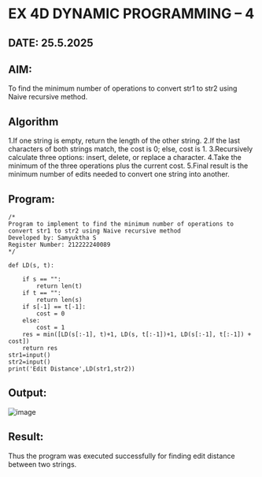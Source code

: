 # EX 4D DYNAMIC PROGRAMMING – 4
## DATE: 25.5.2025
## AIM:
To find the minimum number of operations to convert str1 to str2 using Naive recursive method.

## Algorithm
1.If one string is empty, return the length of the other string.
2.If the last characters of both strings match, the cost is 0; else, cost is 1.
3.Recursively calculate three options: insert, delete, or replace a character.
4.Take the minimum of the three operations plus the current cost.
5.Final result is the minimum number of edits needed to convert one string into another.   

## Program:
```
/*
Program to implement to find the minimum number of operations to convert str1 to str2 using Naive recursive method
Developed by: Samyuktha S
Register Number: 212222240089 
*/
```
```
def LD(s, t):
    
    if s == "":
        return len(t)
    if t == "":
        return len(s)
    if s[-1] == t[-1]:
        cost = 0
    else:
        cost = 1
    res = min([LD(s[:-1], t)+1, LD(s, t[:-1])+1, LD(s[:-1], t[:-1]) + cost])
    return res
str1=input()
str2=input()
print('Edit Distance',LD(str1,str2))
```
## Output:
![image](https://github.com/user-attachments/assets/376b9233-ebe7-45a1-8d4f-e6be2df685d4)

## Result:
Thus the program was executed successfully for finding edit distance between two strings.
